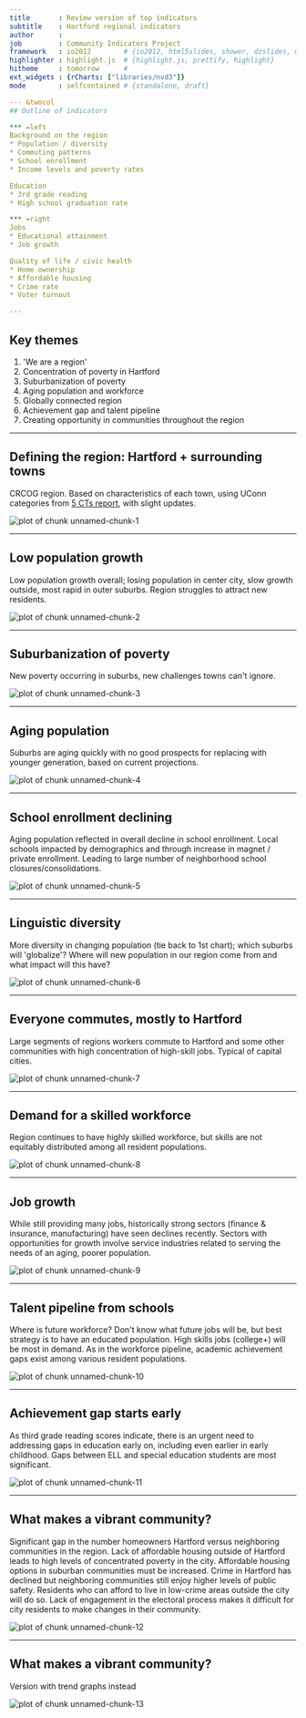 ```yaml
---
title       : Review version of top indicators
subtitle    : Hartford regional indicators
author      : 
job         : Community Indicators Project
framework   : io2012        # {io2012, html5slides, shower, dzslides, minimal ...}
highlighter : highlight.js  # {highlight.js, prettify, highlight}
hitheme     : tomorrow      # 
ext_widgets : {rCharts: ["libraries/nvd3"]} 
mode        : selfcontained # {standalone, draft}

--- &twocol
## Outline of indicators

*** =left
Background on the region
* Population / diversity
* Commuting patterns
* School enrollment
* Income levels and poverty rates

Education
* 3rd grade reading
* High school graduation rate

*** =right
Jobs
* Educational attainment
* Job growth

Quality of life / civic health
* Home ownership
* Affordable housing
* Crime rate
* Voter turnout

---
```

## Key themes

1. 'We are a region'
2. Concentration of poverty in Hartford
3. Suburbanization of poverty
4. Aging population and workforce
5. Globally connected region
6. Achievement gap and talent pipeline
7. Creating opportunity in communities throughout the region

---

## Defining the region: Hartford + surrounding towns

CRCOG region. Based on characteristics of each town, using UConn categories from [5 CTs report](http://ctsdc.uconn.edu/projections/5cts.html), with slight updates. 

![plot of chunk unnamed-chunk-1](assets/fig/unnamed-chunk-1.png) 


---
## Low population growth

Low population growth overall; losing population in center city, slow growth outside, most rapid in outer suburbs. Region struggles to attract new residents. 

![plot of chunk unnamed-chunk-2](assets/fig/unnamed-chunk-2.png) 


--- 
## Suburbanization of poverty

New poverty occurring in suburbs, new challenges towns can't ignore. 

![plot of chunk unnamed-chunk-3](assets/fig/unnamed-chunk-3.png) 


---
## Aging population

Suburbs are aging quickly with no good prospects for replacing with younger generation, based on current projections. 

![plot of chunk unnamed-chunk-4](assets/fig/unnamed-chunk-4.png) 


--- 
## School enrollment declining

Aging population reflected in overall decline in school enrollment. Local schools impacted by demographics and through increase in magnet / private enrollment. Leading to large number of neighborhood school closures/consolidations.

![plot of chunk unnamed-chunk-5](assets/fig/unnamed-chunk-5.png) 


--- 
## Linguistic diversity

More diversity in changing population (tie back to 1st chart); which suburbs will 'globalize'? Where will new population in our region come from and what impact will this have?

![plot of chunk unnamed-chunk-6](assets/fig/unnamed-chunk-6.png) 


--- 
## Everyone commutes, mostly to Hartford

Large segments of regions workers commute to Hartford and some other communities with high concentration of high-skill jobs. Typical of capital cities.

![plot of chunk unnamed-chunk-7](assets/fig/unnamed-chunk-7.png) 



--- 
## Demand for a skilled workforce

Region continues to have highly skilled workforce, but skills are not equitably distributed among all resident populations. 

![plot of chunk unnamed-chunk-8](assets/fig/unnamed-chunk-8.png) 


--- 
## Job growth

While still providing many jobs, historically strong sectors (finance & insurance, manufacturing) have seen declines recently. Sectors with opportunities for growth involve service industries related to serving the needs of an aging, poorer population.  

![plot of chunk unnamed-chunk-9](assets/fig/unnamed-chunk-9.png) 


--- 
## Talent pipeline from schools

Where is future workforce? Don't know what future jobs will be, but best strategy is to have an educated population. High skills jobs (college+) will be most in demand. As in the workforce pipeline, academic achievement gaps exist among various resident populations. 

![plot of chunk unnamed-chunk-10](assets/fig/unnamed-chunk-10.png) 


--- 
## Achievement gap starts early

As third grade reading scores indicate, there is an urgent need to addressing gaps in education early on, including even earlier in early childhood.  Gaps between ELL and special education students are most significant.

![plot of chunk unnamed-chunk-11](assets/fig/unnamed-chunk-11.png) 



--- 
## What makes a vibrant community?

Significant gap in the number homeowners Hartford versus neighboring communities in the region. Lack of affordable housing outside of Hartford leads to high levels of concentrated poverty in the city. Affordable housing options in suburban communities must be increased. Crime in Hartford has declined but neighboring communities still enjoy higher levels of public safety. Residents who can afford to live in low-crime areas outside the city will do so. Lack of engagement in the electoral process makes it difficult for city residents to make changes in their community. 

![plot of chunk unnamed-chunk-12](assets/fig/unnamed-chunk-12.png) 



--- 
## What makes a vibrant community?

Version with trend graphs instead 

![plot of chunk unnamed-chunk-13](assets/fig/unnamed-chunk-13.png) 

